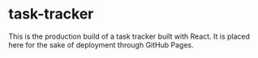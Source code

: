 # task-tracker
This is the production build of a task tracker built with React. 
It is placed here for the sake of deployment through GitHub Pages.
